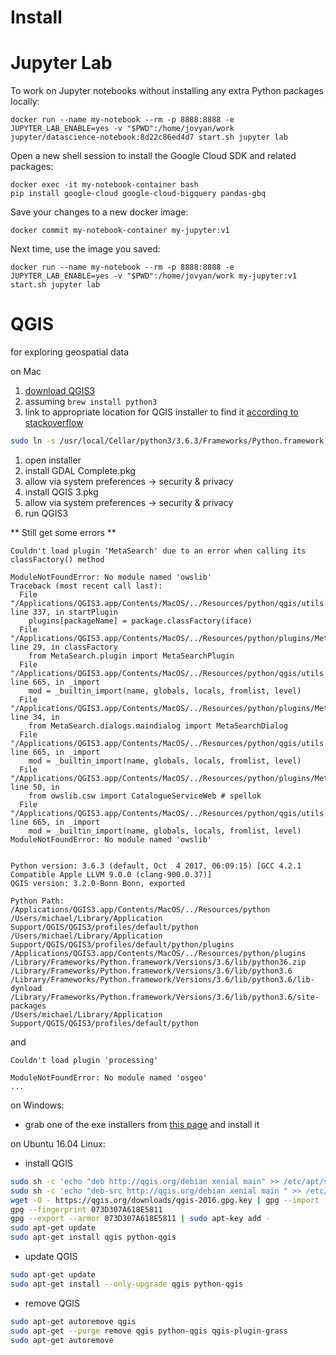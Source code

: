 # Install

# Jupyter Lab

To work on Jupyter notebooks without installing any extra Python packages locally:

```
docker run --name my-notebook --rm -p 8888:8888 -e JUPYTER_LAB_ENABLE=yes -v "$PWD":/home/jovyan/work jupyter/datascience-notebook:8d22c86ed4d7 start.sh jupyter lab
```

Open a new shell session to install the Google Cloud SDK and related packages:

```
docker exec -it my-notebook-container bash
pip install google-cloud google-cloud-bigquery pandas-gbq
```

Save your changes to a new docker image:

```
docker commit my-notebook-container my-jupyter:v1
```

Next time, use the image you saved:
```
docker run --name my-notebook --rm -p 8888:8888 -e JUPYTER_LAB_ENABLE=yes -v "$PWD":/home/jovyan/work my-jupyter:v1 start.sh jupyter lab
```

# QGIS

  for exploring geospatial data

  on Mac

  1. [download QGIS3](https://www.qgis.org/en/site/forusers/download.html)
  1. assuming `brew install python3`
  1. link to appropriate location for QGIS installer to find it [according to stackoverflow](https://gis.stackexchange.com/questions/274381/installing-qgis3-on-mac#answer-274600)
  ```sh
  sudo ln -s /usr/local/Cellar/python3/3.6.3/Frameworks/Python.framework /Library/Frameworks/Python.framework
  ```
  1. open installer
  1. install GDAL Complete.pkg
  1. allow via system preferences -> security & privacy
  1. install QGIS 3.pkg
  1. allow via system preferences -> security & privacy
  1. run QGIS3

  ** Still get some errors **

  ```
  Couldn't load plugin 'MetaSearch' due to an error when calling its classFactory() method 

  ModuleNotFoundError: No module named 'owslib' 
  Traceback (most recent call last):
    File "/Applications/QGIS3.app/Contents/MacOS/../Resources/python/qgis/utils.py", line 337, in startPlugin
      plugins[packageName] = package.classFactory(iface)
    File "/Applications/QGIS3.app/Contents/MacOS/../Resources/python/plugins/MetaSearch/__init__.py", line 29, in classFactory
      from MetaSearch.plugin import MetaSearchPlugin
    File "/Applications/QGIS3.app/Contents/MacOS/../Resources/python/qgis/utils.py", line 665, in _import
      mod = _builtin_import(name, globals, locals, fromlist, level)
    File "/Applications/QGIS3.app/Contents/MacOS/../Resources/python/plugins/MetaSearch/plugin.py", line 34, in 
      from MetaSearch.dialogs.maindialog import MetaSearchDialog
    File "/Applications/QGIS3.app/Contents/MacOS/../Resources/python/qgis/utils.py", line 665, in _import
      mod = _builtin_import(name, globals, locals, fromlist, level)
    File "/Applications/QGIS3.app/Contents/MacOS/../Resources/python/plugins/MetaSearch/dialogs/maindialog.py", line 50, in 
      from owslib.csw import CatalogueServiceWeb # spellok
    File "/Applications/QGIS3.app/Contents/MacOS/../Resources/python/qgis/utils.py", line 665, in _import
      mod = _builtin_import(name, globals, locals, fromlist, level)
  ModuleNotFoundError: No module named 'owslib'


  Python version: 3.6.3 (default, Oct  4 2017, 06:09:15) [GCC 4.2.1 Compatible Apple LLVM 9.0.0 (clang-900.0.37)] 
  QGIS version: 3.2.0-Bonn Bonn, exported 

  Python Path:
  /Applications/QGIS3.app/Contents/MacOS/../Resources/python
  /Users/michael/Library/Application Support/QGIS/QGIS3/profiles/default/python
  /Users/michael/Library/Application Support/QGIS/QGIS3/profiles/default/python/plugins
  /Applications/QGIS3.app/Contents/MacOS/../Resources/python/plugins
  /Library/Frameworks/Python.framework/Versions/3.6/lib/python36.zip
  /Library/Frameworks/Python.framework/Versions/3.6/lib/python3.6
  /Library/Frameworks/Python.framework/Versions/3.6/lib/python3.6/lib-dynload
  /Library/Frameworks/Python.framework/Versions/3.6/lib/python3.6/site-packages
  /Users/michael/Library/Application Support/QGIS/QGIS3/profiles/default/python
  ```

  and

  ```
  Couldn't load plugin 'processing' 

  ModuleNotFoundError: No module named 'osgeo' 
  ...

  ```

  on Windows: 
  - grab one of the exe installers from [this page](https://qgis.org/en/site/forusers/download.html) and install it


  on Ubuntu 16.04 Linux:
  - install QGIS
  ```sh
  sudo sh -c 'echo "deb http://qgis.org/debian xenial main" >> /etc/apt/sources.list'  
  sudo sh -c 'echo "deb-src http://qgis.org/debian xenial main " >> /etc/apt/sources.list'  
  wget -O - https://qgis.org/downloads/qgis-2016.gpg.key | gpg --import
  gpg --fingerprint 073D307A618E5811
  gpg --export --armor 073D307A618E5811 | sudo apt-key add -
  sudo apt-get update
  sudo apt-get install qgis python-qgis
  ```

  - update QGIS
  ```sh
  sudo apt-get update
  sudo apt-get install --only-upgrade qgis python-qgis
  ```

  - remove QGIS
  ```sh
  sudo apt-get autoremove qgis
  sudo apt-get --purge remove qgis python-qgis qgis-plugin-grass
  sudo apt-get autoremove
  ```
